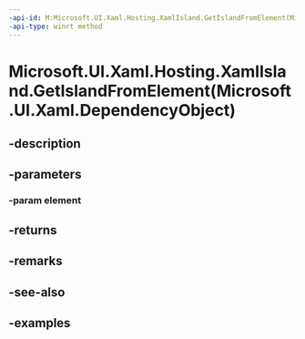 ```yaml
---
-api-id: M:Microsoft.UI.Xaml.Hosting.XamlIsland.GetIslandFromElement(Microsoft.UI.Xaml.DependencyObject)
-api-type: winrt method
---
```


# Microsoft.UI.Xaml.Hosting.XamlIsland.GetIslandFromElement(Microsoft.UI.Xaml.DependencyObject)

<!--
public static Microsoft.UI.Xaml.Hosting.XamlIsland GetIslandFromElement (Microsoft.UI.Xaml.DependencyObject element);
-->


## -description

## -parameters

### -param element

## -returns

## -remarks

## -see-also

## -examples


